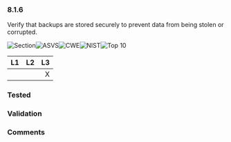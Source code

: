 ### 8.1.6 
Verify that backups are stored securely to prevent data from being stolen or corrupted.

![Section](https://img.shields.io/badge/V8-green.svg)![ASVS](https://img.shields.io/badge/ASVS-8.1.6-blue.svg)![CWE](https://img.shields.io/badge/CWE--red.svg)![NIST](https://img.shields.io/badge/NIST--important.svg)![Top 10](https://img.shields.io/badge/--lightgray.svg)

| L1| L2| L3|
| --|:--:|-:|
|  |  | X |

### Tested

### Validation

### Comments

        